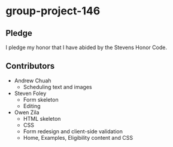 # group-project-146
## Pledge
I pledge my honor that I have abided by the Stevens Honor Code.
## Contributors
- Andrew Chuah
  - Scheduling text and images
- Steven Foley
  - Form skeleton
  - Editing
- Owen Zila
  - HTML skeleton
  - CSS
  - Form redesign and client-side validation
  - Home, Examples, Eligibility content and CSS
